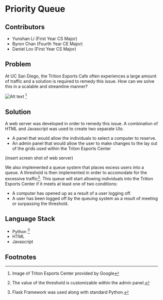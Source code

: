 # Priority Queue

Contributors
--
- Yunshan Li (First Year CS Major)
- Byron Chan (Fourth Year CE Major)
- Daniel Lov (First Year CS Major)

Problem
--
At UC San Diego, the Trition Esports Cafe often experiences a large amount of traffic and a solution is required to remedy this issue. How can we solve this in a scalable and streamline manner?

![Alt text](https://lh3.googleusercontent.com/p/AF1QipMruZiZX6rRSTMla-ayJ-_oF2jyCrAcN5GmbTIk=s1360-w1360-h1020) [^2]

Solution
--
A web server was developed in order to remedy this issue. A combination of HTML and Javascript was used to create two separate UIs: 
- A panel that would allow the individuals to select a computer to reserve.
- An admin panel that would allow the user to make changes to the lay out of the grids used within the Triton Esports Center

(insert screen shot of web server)

We also implemented a queue system that places excess users into a queue. A threshold is then implemented in order to accomodate for the excessive traffic[^3]. This queue will start allowing individuals into the Trition Esports Center if it meets at least one of two conditions:
- A computer has opened up as a result of a user logging off.
- A user has been logged off by the queuing system as a result of meeting or surpassing the threshold.

Language Stack
--
- Python [^1]
- HTML
- Javascript



Footnotes
--
[^1]: Flask Framework was used along with standard Python.
[^2]: Image of Triton Esports Center provided by Google
[^3]: The value of the threshold is customizable within the admin panel.